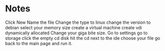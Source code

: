 # Notes
Click New
Name the file
Change the type to linux
change the version to debian
select your memory size
create a virtual machine
create vdi
dynamically allocated
Change your giga bite size.
Go to settings
go to storage
click the empty cd disk
hit the cd next to the ide
choose your file
go back to the main page and run it.
